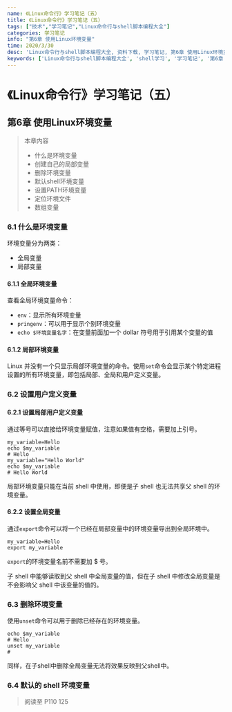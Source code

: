 ```yaml
---
name: 《Linux命令行》学习笔记（五）
title: 《Linux命令行》学习笔记（五）
tags: ["技术","学习笔记","Linux命令行与shell脚本编程大全"]
categories: 学习笔记
info: "第6章 使用Linux环境变量"
time: 2020/3/30
desc: 'Linux命令行与shell脚本编程大全, 资料下载, 学习笔记, 第6章 使用Linux环境变量'
keywords: ['Linux命令行与shell脚本编程大全', 'shell学习', '学习笔记', '第6章 使用Linux环境变量']
---
```


# 《Linux命令行》学习笔记（五）

## 第6章 使用Linux环境变量

> 本章内容
>
> -  什么是环境变量 
> -  创建自己的局部变量 
> -  删除环境变量 
> -  默认shell环境变量
> -  设置PATH环境变量 
> -  定位环境文件 
> -  数组变量

### 6.1 什么是环境变量

环境变量分为两类：

- 全局变量
- 局部变量

#### 6.1.1 全局环境变量

查看全局环境变量命令：

- `env`：显示所有环境变量
- `pringenv`：可以用于显示个别环境变量
- `echo $环境变量名字`：在变量前面加一个 dollar 符号用于引用某个变量的值

#### 6.1.2 局部环境变量

Linux 并没有一个只显示局部环境变量的命令。使用`set`命令会显示某个特定进程设置的所有环境变量，即包括局部、全局和用户定义变量。

### 6.2 设置用户定义变量

#### 6.2.1 设置局部用户定义变量

通过等号可以直接给环境变量赋值，注意如果值有空格，需要加上引号。

```shell
my_variable=Hello
echo $my_variable
# Hello
my_variable="Hello World" 
echo $my_variable
# Hello World
```

局部环境变量只能在当前 shell 中使用，即便是子 shell 也无法共享父 shell 的环境变量。

#### 6.2.2 设置全局变量

通过`export`命令可以将一个已经在局部变量中的环境变量导出到全局环境中。

```shell
my_variable=Hello
export my_variable
```

`export`的环境变量名前不需要加 $ 号。

子 shell 中能够读取到父 shell 中全局变量的值，但在子 shell 中修改全局变量是不会影响父 shell 中该变量的值的。

### 6.3 删除环境变量

使用`unset`命令可以用于删除已经存在的环境变量。

```shell
echo $my_variable
# Hello
unset my_variable
#
```

同样，在子shell中删除全局变量无法将效果反映到父shell中。 

### 6.4 默认的 shell 环境变量



> 阅读至 P110 125